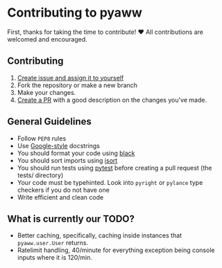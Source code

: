 # Contributing to pyaww

First, thanks for taking the time to contribute! ❤️ All contributions are welcomed and encouraged.

## Contributing

1. [Create issue and assign it to yourself](https://github.com/ammarsys/pyaww/issues)
2. Fork the repository or make a new branch
3. Make your changes.
4. [Create a PR](https://github.com/ammarsys/pyaww/issues/pulls)
   with a good description on the changes you've made.

## General Guidelines

- Follow `PEP8` rules
- Use [Google-style](https://sphinxcontrib-napoleon.readthedocs.io/en/latest/example_google.html) docstrings
- You should format your code using [black](https://pypi.org/project/black/) 
- You should sort imports using [isort](https://pypi.org/project/isort/) 
- You should run tests using [pytest](https://pypi.org/project/pytest/) before creating a pull request 
(the tests/ directory)
- Your code must be typehinted. Look into `pyright` or `pylance` type checkers if you do not have one
- Write efficient and clean code

## What is currently our TODO?
- Better caching, specifically, caching inside instances that `pyaww.user.User` returns.
- Ratelimit handling, 40/minute for everything exception being console inputs where it is 120/min.
